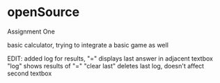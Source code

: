 # openSource
Assignment One

basic calculator, trying to integrate a basic game as well

EDIT:
added log for results, "=" displays last answer in adjacent textbox
"log" shows results of "="
"clear last" deletes last log, doesn't affect second textbox

